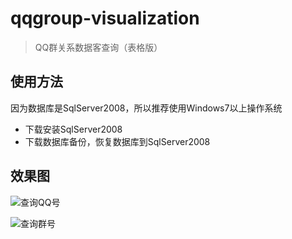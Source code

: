 # qqgroup-visualization

> QQ群关系数据客查询（表格版）

## 使用方法
因为数据库是SqlServer2008，所以推荐使用Windows7以上操作系统
+ 下载安装SqlServer2008
+ 下载数据库备份，恢复数据库到SqlServer2008

## 效果图
![查询QQ号](https://github.com/gstok/qqgroup-visualization/blob/table/img/1.png)

![查询群号](https://github.com/gstok/qqgroup-visualization/blob/table/img/2.png)
